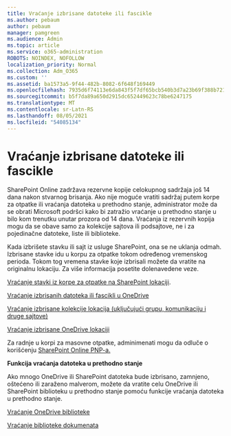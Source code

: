 ```yaml
---
title: Vraćanje izbrisane datoteke ili fascikle
ms.author: pebaum
author: pebaum
manager: pamgreen
ms.audience: Admin
ms.topic: article
ms.service: o365-administration
ROBOTS: NOINDEX, NOFOLLOW
localization_priority: Normal
ms.collection: Adm_O365
ms.custom: ''
ms.assetid: ba1573a5-9f44-482b-8082-6f648f169449
ms.openlocfilehash: 7935d6f74113e6da843f5f7df65bcb540b3d7a23b69f388b721fd778f4ff7a0f
ms.sourcegitcommit: b5f7da89a650d2915dc652449623c78be6247175
ms.translationtype: MT
ms.contentlocale: sr-Latn-RS
ms.lasthandoff: 08/05/2021
ms.locfileid: "54085134"
---
```

# <a name="restore-a-deleted-file-or-folder"></a>Vraćanje izbrisane datoteke ili fascikle

SharePoint Online zadržava rezervne kopije celokupnog sadržaja još 14 dana nakon stvarnog brisanja. Ako nije moguće vratiti sadržaj putem korpe za otpatke ili vraćanja datoteka u prethodno stanje, administrator može da se obrati Microsoft podršci kako bi zatražio vraćanje u prethodno stanje u bilo kom trenutku unutar prozora od 14 dana. Vraćanja iz rezervnih kopija mogu da se obave samo za kolekcije sajtova ili podsajtove, ne i za pojedinačne datoteke, liste ili biblioteke.

Kada izbrišete stavku ili sajt iz usluge SharePoint, ona se ne uklanja odmah. Izbrisane stavke idu u korpu za otpatke tokom određenog vremenskog perioda. Tokom tog vremena stavke koje izbrisali možete da vratite na originalnu lokaciju. Za više informacija posetite dolenavedene veze.

[Vraćanje stavki iz korpe za otpatke na SharePoint lokaciji](https://support.microsoft.com/office/restore-items-in-the-recycle-bin-that-were-deleted-from-sharepoint-or-teams-6df466b6-55f2-4898-8d6e-c0dff851a0be).

[Vraćanje izbrisanih datoteka ili fascikli u OneDrive](https://support.office.com/article/Restore-deleted-files-or-folders-in-OneDrive-949ada80-0026-4db3-a953-c99083e6a84f)

[Vraćanje izbrisane kolekcije lokacija (uključujući grupu, komunikaciju i druge sajtove)](https://docs.microsoft.com/sharepoint/restore-deleted-site-collection)

[Vraćanje izbrisane OneDrive lokaciji](https://docs.microsoft.com/onedrive/restore-deleted-onedrive)

Za radnje u korpi za masovne otpatke, adminimenati mogu da odluče o korišćenju [SharePoint Online PNP-a.](https://docs.microsoft.com/powershell/sharepoint/sharepoint-pnp/sharepoint-pnp-cmdlets?view=sharepoint-ps)

**Funkcija vraćanja datoteka u prethodno stanje**

Ako mnogo OneDrive ili SharePoint datoteka bude izbrisano, zamnjeno, oštećeno ili zaraženo malverom, možete da vratite celu OneDrive ili SharePoint biblioteku u prethodno stanje pomoću funkcije vraćanja datoteka u prethodno stanje.

[Vraćanje OneDrive biblioteke](https://support.office.com/article/restore-your-onedrive-fa231298-759d-41cf-bcd0-25ac53eb8a15)

[Vraćanje biblioteke dokumenata](https://support.office.com/article/restore-a-document-library-317791c3-8bd0-4dfd-8254-3ca90883d39a)

